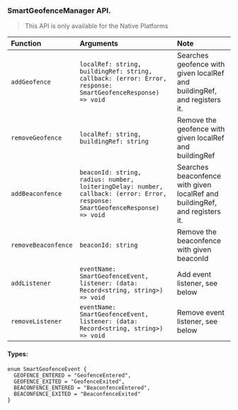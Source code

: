 ### SmartGeofenceManager API.

> This API is only available for the Native Platforms

| Function | Arguments | Note |
|:---|:---|:---|
| `addGeofence` | `localRef: string, buildingRef: string, callback: (error: Error, response: SmartGeofenceResponse) => void` | Searches geofence with given localRef and buildingRef, and registers it.
| `removeGeofence` | `localRef: string, buildingRef: string` | Remove the geofence with given localRef and buildingRef
| `addBeaconfence` | `beaconId: string, radius: number, loiteringDelay: number, callback: (error: Error, response: SmartGeofenceResponse) => void` | Searches beaconfence with given localRef and buildingRef, and registers it.
| `removeBeaconfence` | `beaconId: string` | Remove the beaconfence with given beaconId
| `addListener` | `eventName: SmartGeofenceEvent, listener: (data: Record<string, string>) => void` | Add event listener, see below
| `removeListener` | `eventName: SmartGeofenceEvent, listener: (data: Record<string, string>) => void` | Remove event listener, see below

#### Types:

```
enum SmartGeofenceEvent {
  GEOFENCE_ENTERED = "GeofenceEntered",
  GEOFENCE_EXITED = "GeofenceExited",
  BEACONFENCE_ENTERED = "BeaconfenceEntered",
  BEACONFENCE_EXITED = "BeaconfenceExited"
}

```